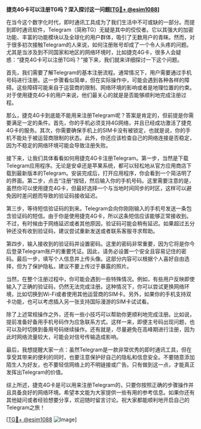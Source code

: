 **捷克4G卡可以注册TG吗？深入探讨这一问题[[TG💪+ @esim1088](https://t.me/s/esim1088)]**

在当今这个数字化时代，即时通讯工具成为了我们生活中不可或缺的一部分。而提到即时通讯软件，Telegram（简称TG）无疑是其中的佼佼者。它以其强大的加密功能、丰富的功能模块以及全球化的用户群体，吸引了无数用户的青睐。然而，对于很多初次接触Telegram的人来说，如何注册账号却成了一个令人头疼的问题。尤其是当涉及到不同国家和地区的网络环境时，比如捷克4G卡，很多人会疑惑：“捷克4G卡可以注册TG吗？”接下来，我们就来详细探讨一下这个问题。

首先，我们需要了解Telegram的基本注册流程。通常情况下，用户需要通过手机号码进行注册。这一步骤看似简单，但在实际操作中，可能会遇到各种各样的障碍。这些障碍可能来自于运营商的限制、网络环境的影响或者是地理位置的约束。对于使用捷克4G卡的用户来说，他们最关心的就是是否能够顺利地完成注册过程。

那么，捷克4G卡到底能不能用来注册Telegram呢？答案是肯定的，但前提是你需要满足一定的条件。首先，你的手机必须支持4G网络，并且已经成功激活了捷克4G卡的服务。其次，你需要确保手机上的SIM卡没有被锁定，也就是说，你的手机不能处于被运营商限制的状态。此外，你还应该检查自己的网络连接是否稳定，因为不稳定的网络环境可能会导致注册失败。

接下来，让我们具体看看如何用捷克4G卡注册Telegram。第一步，当然是下载Telegram应用程序。无论是安卓还是苹果系统，都可以轻松地从官方应用商店下载到最新版本的Telegram。安装完成后，打开应用程序，你会看到一个简洁明了的界面。第二步，点击“注册”按钮，然后输入你的手机号码。这里需要注意的是，虽然你可以使用捷克4G卡，但最好选择一个与当地时间同步的时区，这样可以避免因时差问题而导致的验证码接收延迟。

第三步，等待短信验证码的到来。Telegram会向你刚刚输入的手机号发送一条包含验证码的短信。由于你是使用捷克4G卡，所以这条短信应该能够正常接收到。不过，有时候由于网络延迟或者其他原因，验证码可能会稍有延迟。如果超过五分钟还没有收到验证码，建议尝试重新发送或者联系客服寻求帮助。

第四步，输入接收到的验证码并设置密码。这里的密码非常重要，因为它将是你今后登录Telegram账户的重要凭证。因此，请务必设置一个安全且容易记住的密码。最后一步，填写个人信息并上传头像。这部分内容可以根据个人喜好自由选择，但为了保护隐私，建议不要上传过于暴露的照片。

当然，在整个注册过程中，你可能会遇到一些特殊情况。例如，有些用户反映即使输入了正确的验证码，仍然无法完成注册。这种情况下，你可以尝试更换网络环境，比如切换到Wi-Fi或者使用其他运营商的SIM卡。另外，如果你的手机支持双卡功能，也可以考虑插入另一张支持国际漫游的SIM卡试试看。

除了上述常规操作之外，还有一些小技巧可以帮助你更顺利地完成注册。比如说，提前准备好备用手机号码作为应急联系方式。这样一来，即便主号码出现问题，也可以及时切换到备用号码继续操作。还有就是，尽量避免在高峰期进行注册，因为此时网络流量较大，可能会对信号传输造成影响。

最后，我想提醒大家一点：虽然Telegram是一款非常优秀的即时通讯工具，但在享受其带来的便利的同时，也要注意保护好自己的隐私和信息安全。不要随意添加陌生人为好友，也不要轻信网络上的不明链接或广告。只有做到这一点，才能真正发挥出Telegram的价值。

综上所述，捷克4G卡是可以用来注册Telegram的，只要你按照正确的步骤操作并且具备良好的网络环境。希望本文能为大家提供一些有用的参考信息。如果你还有其他疑问或者经验想要分享，欢迎随时留言讨论。祝大家都能顺利地开启自己的Telegram之旅！

[[TG💪+ @esim1088](https://t.me/s/esim1088) ![Image](https://i.postimg.cc/4NQfJmqS/Snipaste-2025-05-13-00-14-12.png)]